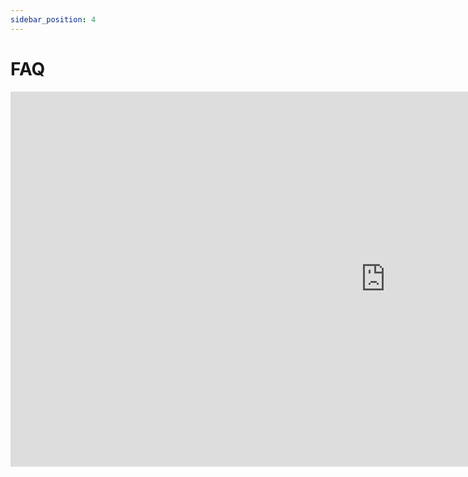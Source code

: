 ```yaml
---
sidebar_position: 4
---
```


# FAQ


<iframe width="1200" height="600" src="https://autosensee.feishu.cn/docx/FH12doAs7oIGKkxhQqOcI7LLn9b?from=from_copylink" title="video player" frameborder="0"  ></iframe>

<!-- <p style={{textAlign: 'center'}}><img src="https://autosensee.feishu.cn/docx/FH12doAs7oIGKkxhQqOcI7LLn9b?from=from_copylink" alt="pir" width={700} height="auto" /></p> -->

<!-- <iframe width="700" height="480" src="https://autosensee.feishu.cn/docx/FH12doAs7oIGKkxhQqOcI7LLn9b?from=from_copylink" title="video player" frameborder="0" allow="accelerometer; autoplay; clipboard-write; encrypted-media; gyroscope; picture-in-picture" allowfullscreen></iframe> -->